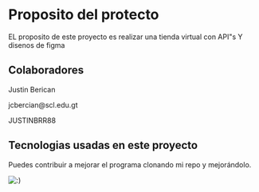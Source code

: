 # Proposito del protecto 

EL proposito de este proyecto es realizar una tienda virtual con API"s Y disenos de figma

## Colaboradores
<p>Justin Berican</p>
<p>jcbercian@scl.edu.gt</p>
<p>JUSTINBRR88<p></p>

## Tecnologias usadas en este proyecto
Puedes contribuir a mejorar el programa clonando mi repo y mejorándolo.

![:)](https://pa1.aminoapps.com/6415/5dafe605d6ddba5ba828f2378c7b98fed8f5074a_hq.gif)
